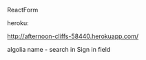 ReactForm

heroku:

http://afternoon-cliffs-58440.herokuapp.com/

algolia name - search in Sign in field